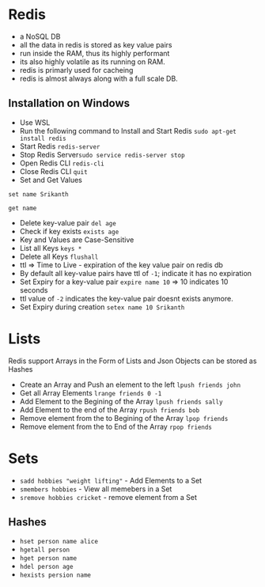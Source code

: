 # Redis

- a NoSQL DB
- all the data in redis is stored as key value pairs
- run inside the RAM, thus its highly performant
- its also highly volatile as its running on RAM.
- redis is primarly used for cacheing
- redis is almost always along with a full scale DB.

## Installation on Windows

- Use WSL
- Run the following command to Install and Start Redis ```sudo apt-get install redis```
- Start Redis `redis-server`
- Stop Redis Server`sudo service redis-server stop`
- Open Redis CLI `redis-cli`
- Close Redis CLI `quit`
- Set and Get Values
```
set name Srikanth

get name
```
- Delete key-value pair `del age`
- Check if key exists `exists age`
- Key and Values are Case-Sensitive
- List all Keys `keys *`
- Delete all Keys `flushall`
- ttl => Time to Live - expiration of the key value pair on redis db
- By default all key-value pairs have ttl of `-1`; indicate it has no expiration
- Set Expiry for a key-value pair `expire name 10` => 10 indicates 10 seconds
- ttl value of `-2` indicates the key-value pair doesnt exists anymore.
- Set Expiry during creation `setex name 10 Srikanth`

# Lists

Redis support Arrays in the Form of Lists and Json Objects can be stored as Hashes

- Create an Array and Push an element to the left `lpush friends john`
- Get all Array Elements `lrange friends 0 -1` 
- Add Element to the Begining of the Array `lpush friends sally`
- Add Element to the end of the Array `rpush friends bob`
- Remove element from the to Begining of the Array `lpop friends`
- Remove element from the to End of the Array `rpop friends`

# Sets

- `sadd hobbies "weight lifting"` - Add Elements to a Set
- `smembers hobbies` - View all memebers in a Set
- `sremove hobbies cricket` - remove element from a Set

## Hashes

- `hset person name alice`
- `hgetall person`
- `hget person name`
- `hdel person age`
- `hexists persion name`








